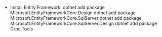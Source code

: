 - Install Entity Framework:
dotnet add package Microsoft.EntityFrameworkCore.Design
dotnet add package Microsoft.EntityFrameworkCore.SqlServer
dotnet add package Microsoft.EntityFrameworkCore.SqlServer.Design
dotnet add package Grpc.Tools
